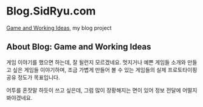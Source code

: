 # Blog.SidRyu.com

[Game and Working Ideas][blog], my blog project

[blog]: http://blog.sidryu.com


## About Blog: Game and Working Ideas

게임 이야기를 했으면 하는데, 잘 될런지 모르겠네요.
멋지거나 예쁜 게임들 소개와 만들고 싶은 게임들 이야기하며,
조금 가볍게 만들어 볼 수 있는 게임들의 실제 프로토타이핑 공유 정도가 목표입니다.

어투를 혼잣말 하듯이 쓰고 싶은데, 그럼 많이 장황해지는 면이 있어 정보 전달에 어떨지 봐야겠네요.
